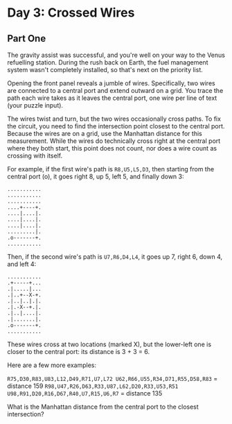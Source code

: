 # Day 3: Crossed Wires

## Part One

The gravity assist was successful, and you're well on your way to the Venus refuelling station.
During the rush back on Earth, the fuel management system wasn't completely installed, so that's
next on the priority list.

Opening the front panel reveals a jumble of wires. Specifically, two wires are connected to a
central port and extend outward on a grid. You trace the path each wire takes as it leaves the
central port, one wire per line of text (your puzzle input).

The wires twist and turn, but the two wires occasionally cross paths. To fix the circuit, you need
to find the intersection point closest to the central port. Because the wires are on a grid, use the
Manhattan distance for this measurement. While the wires do technically cross right at the central
port where they both start, this point does not count, nor does a wire count as crossing with
itself.

For example, if the first wire's path is `R8,U5,L5,D3`, then starting from the central port (o), it
goes right 8, up 5, left 5, and finally down 3:

```
...........
...........
...........
....+----+.
....|....|.
....|....|.
....|....|.
.........|.
.o-------+.
...........
```

Then, if the second wire's path is `U7,R6,D4,L4`, it goes up 7, right 6, down 4, and left 4:

```
...........
.+-----+...
.|.....|...
.|..+--X-+.
.|..|..|.|.
.|.-X--+.|.
.|..|....|.
.|.......|.
.o-------+.
...........
```

These wires cross at two locations (marked X), but the lower-left one is closer to the central port:
its distance is 3 + 3 = 6.

Here are a few more examples:

`R75,D30,R83,U83,L12,D49,R71,U7,L72 U62,R66,U55,R34,D71,R55,D58,R83` = distance 159
`R98,U47,R26,D63,R33,U87,L62,D20,R33,U53,R51 U98,R91,D20,R16,D67,R40,U7,R15,U6,R7` = distance 135

What is the Manhattan distance from the central port to the closest intersection?
